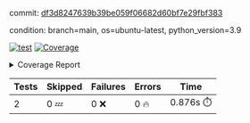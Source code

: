 commit: [df3d8247639b39be059f06682d60bf7e29fbf383](https://github.com/rcmdnk/s3-reader/tree/df3d8247639b39be059f06682d60bf7e29fbf383)

condition: branch=main, os=ubuntu-latest, python_version=3.9

[![test](https://github.com/rcmdnk/s3-reader/actions/workflows/test.yml/badge.svg)](https://github.com/rcmdnk/s3-reader/actions/runs/16429976615)
<a href="https://github.com/rcmdnk/s3-reader/blob/df3d8247639b39be059f06682d60bf7e29fbf383/README.md"><img alt="Coverage" src="https://img.shields.io/badge/Coverage-35%25-red.svg" /></a><details><summary>Coverage Report </summary><table><tr><th>File</th><th>Stmts</th><th>Miss</th><th>Cover</th><th>Missing</th></tr><tbody><tr><td colspan="5"><b>src/s3_reader</b></td></tr><tr><td>&nbsp; &nbsp;<a href="https://github.com/rcmdnk/s3-reader/blob/df3d8247639b39be059f06682d60bf7e29fbf383/src/s3_reader/file.py">file.py</a></td><td>91</td><td>62</td><td>32%</td><td><a href="https://github.com/rcmdnk/s3-reader/blob/df3d8247639b39be059f06682d60bf7e29fbf383/src/s3_reader/file.py#L59-L62">59&ndash;62</a>, <a href="https://github.com/rcmdnk/s3-reader/blob/df3d8247639b39be059f06682d60bf7e29fbf383/src/s3_reader/file.py#L65">65</a>, <a href="https://github.com/rcmdnk/s3-reader/blob/df3d8247639b39be059f06682d60bf7e29fbf383/src/s3_reader/file.py#L68-L75">68&ndash;75</a>, <a href="https://github.com/rcmdnk/s3-reader/blob/df3d8247639b39be059f06682d60bf7e29fbf383/src/s3_reader/file.py#L78-L80">78&ndash;80</a>, <a href="https://github.com/rcmdnk/s3-reader/blob/df3d8247639b39be059f06682d60bf7e29fbf383/src/s3_reader/file.py#L84-L90">84&ndash;90</a>, <a href="https://github.com/rcmdnk/s3-reader/blob/df3d8247639b39be059f06682d60bf7e29fbf383/src/s3_reader/file.py#L94-L98">94&ndash;98</a>, <a href="https://github.com/rcmdnk/s3-reader/blob/df3d8247639b39be059f06682d60bf7e29fbf383/src/s3_reader/file.py#L103-L148">103&ndash;148</a>, <a href="https://github.com/rcmdnk/s3-reader/blob/df3d8247639b39be059f06682d60bf7e29fbf383/src/s3_reader/file.py#L151-L164">151&ndash;164</a></td></tr><tr><td><b>TOTAL</b></td><td><b>96</b></td><td><b>62</b></td><td><b>35%</b></td><td>&nbsp;</td></tr></tbody></table></details>

| Tests | Skipped | Failures | Errors | Time |
| ----- | ------- | -------- | -------- | ------------------ |
| 2 | 0 :zzz: | 0 :x: | 0 :fire: | 0.876s :stopwatch: |

